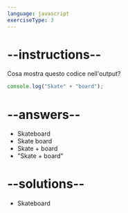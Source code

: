 ```yaml
---
language: javascript
exerciseType: 3
---
```


# --instructions--

Cosa mostra questo codice nell'output?
```javascript
console.log("Skate" + "board");
```

# --answers--

- Skateboard
- Skate board
- Skate + board
- "Skate + board"

# --solutions--

- Skateboard
